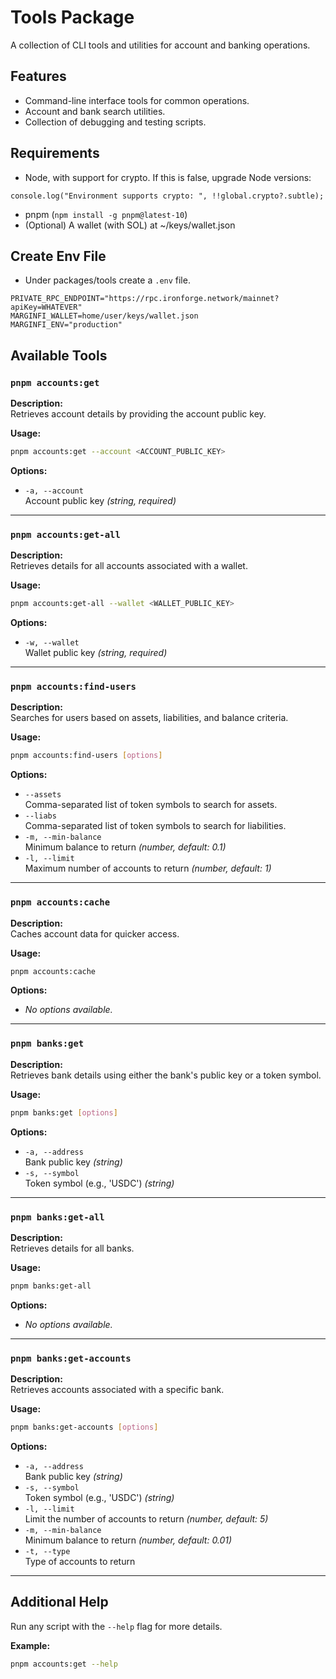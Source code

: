 # Tools Package

A collection of CLI tools and utilities for account and banking operations.

## Features

- Command-line interface tools for common operations.
- Account and bank search utilities.
- Collection of debugging and testing scripts.

## Requirements

- Node, with support for crypto. If this is false, upgrade Node versions:

```
console.log("Environment supports crypto: ", !!global.crypto?.subtle);
```

- pnpm (`npm install -g pnpm@latest-10`)
- (Optional) A wallet (with SOL) at ~/keys/wallet.json

## Create Env File

- Under packages/tools create a `.env` file.

```
PRIVATE_RPC_ENDPOINT="https://rpc.ironforge.network/mainnet?apiKey=WHATEVER"
MARGINFI_WALLET=home/user/keys/wallet.json
MARGINFI_ENV="production"
```

## Available Tools

### `pnpm accounts:get`

**Description:**  
Retrieves account details by providing the account public key.

**Usage:**

```bash
pnpm accounts:get --account <ACCOUNT_PUBLIC_KEY>
```

**Options:**

- `-a, --account`  
  Account public key _(string, required)_

---

### `pnpm accounts:get-all`

**Description:**  
Retrieves details for all accounts associated with a wallet.

**Usage:**

```bash
pnpm accounts:get-all --wallet <WALLET_PUBLIC_KEY>
```

**Options:**

- `-w, --wallet`  
  Wallet public key _(string, required)_

---

### `pnpm accounts:find-users`

**Description:**  
Searches for users based on assets, liabilities, and balance criteria.

**Usage:**

```bash
pnpm accounts:find-users [options]
```

**Options:**

- `--assets`  
  Comma-separated list of token symbols to search for assets.
- `--liabs`  
  Comma-separated list of token symbols to search for liabilities.
- `-m, --min-balance`  
  Minimum balance to return _(number, default: 0.1)_
- `-l, --limit`  
  Maximum number of accounts to return _(number, default: 1)_

---

### `pnpm accounts:cache`

**Description:**  
Caches account data for quicker access.

**Usage:**

```bash
pnpm accounts:cache
```

**Options:**

- _No options available._

---

### `pnpm banks:get`

**Description:**  
Retrieves bank details using either the bank's public key or a token symbol.

**Usage:**

```bash
pnpm banks:get [options]
```

**Options:**

- `-a, --address`  
  Bank public key _(string)_
- `-s, --symbol`  
  Token symbol (e.g., 'USDC') _(string)_

---

### `pnpm banks:get-all`

**Description:**  
Retrieves details for all banks.

**Usage:**

```bash
pnpm banks:get-all
```

**Options:**

- _No options available._

---

### `pnpm banks:get-accounts`

**Description:**  
Retrieves accounts associated with a specific bank.

**Usage:**

```bash
pnpm banks:get-accounts [options]
```

**Options:**

- `-a, --address`  
  Bank public key _(string)_
- `-s, --symbol`  
  Token symbol (e.g., 'USDC') _(string)_
- `-l, --limit`  
  Limit the number of accounts to return _(number, default: 5)_
- `-m, --min-balance`  
  Minimum balance to return _(number, default: 0.01)_
- `-t, --type`  
  Type of accounts to return

---

## Additional Help

Run any script with the `--help` flag for more details.

**Example:**

```bash
pnpm accounts:get --help
```
